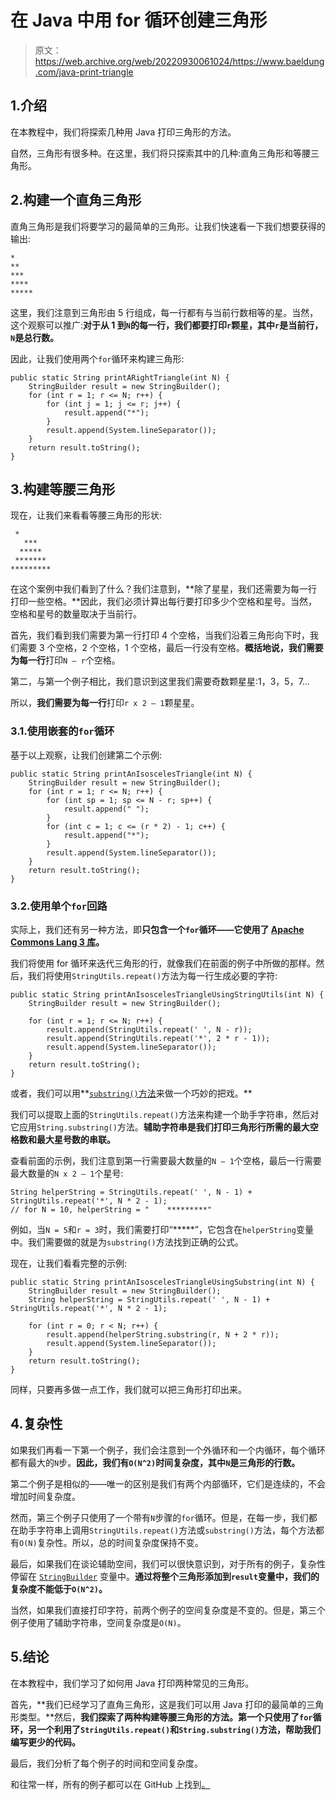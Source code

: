 # 在 Java 中用 for 循环创建三角形

> 原文：<https://web.archive.org/web/20220930061024/https://www.baeldung.com/java-print-triangle>

## 1.介绍

在本教程中，我们将探索几种用 Java 打印三角形的方法。

自然，三角形有很多种。在这里，我们将只探索其中的几种:直角三角形和等腰三角形。

## 2.构建一个直角三角形

直角三角形是我们将要学习的最简单的三角形。让我们快速看一下我们想要获得的输出:

```
*
**
***
****
*****
```

这里，我们注意到三角形由 5 行组成，每一行都有与当前行数相等的星。当然，这个观察可以推广:**对于从 1 到`N`的每一行，我们都要打印`r`颗星，其中`r`是当前行，`N`是总行数。**

因此，让我们使用两个`for`循环来构建三角形:

```
public static String printARightTriangle(int N) {
    StringBuilder result = new StringBuilder();
    for (int r = 1; r <= N; r++) {
        for (int j = 1; j <= r; j++) {
            result.append("*");
        }
        result.append(System.lineSeparator());
    }
    return result.toString();
}
```

## 3.构建等腰三角形

现在，让我们来看看等腰三角形的形状:

```
 *
   ***
  *****
 *******
*********
```

在这个案例中我们看到了什么？我们注意到，**除了星星，我们还需要为每一行打印一些空格。**因此，我们必须计算出每行要打印多少个空格和星号。当然，空格和星号的数量取决于当前行。

首先，我们看到我们需要为第一行打印 4 个空格，当我们沿着三角形向下时，我们需要 3 个空格，2 个空格，1 个空格，最后一行没有空格。**概括地说，我们需要为每一行**打印`N – r`个空格。

第二，与第一个例子相比，我们意识到这里我们需要奇数颗星星:1，3，5，7…

所以，**我们需要为每一行**打印`r x 2 – 1`颗星星。

### 3.1.使用嵌套的`for`循环

基于以上观察，让我们创建第二个示例:

```
public static String printAnIsoscelesTriangle(int N) {
    StringBuilder result = new StringBuilder();
    for (int r = 1; r <= N; r++) {
        for (int sp = 1; sp <= N - r; sp++) {
            result.append(" ");
        }
        for (int c = 1; c <= (r * 2) - 1; c++) {
            result.append("*");
        }
        result.append(System.lineSeparator());
    }
    return result.toString();
}
```

### 3.2.使用单个`for`回路

实际上，我们还有另一种方法，即**只包含一个`for`循环——它使用了 [Apache Commons Lang 3 库](/web/20221205174257/https://www.baeldung.com/java-commons-lang-3)。**

我们将使用 for 循环来迭代三角形的行，就像我们在前面的例子中所做的那样。然后，我们将使用`StringUtils.repeat()`方法为每一行生成必要的字符:

```
public static String printAnIsoscelesTriangleUsingStringUtils(int N) {
    StringBuilder result = new StringBuilder();

    for (int r = 1; r <= N; r++) {
        result.append(StringUtils.repeat(' ', N - r));
        result.append(StringUtils.repeat('*', 2 * r - 1));
        result.append(System.lineSeparator());
    }
    return result.toString();
}
```

或者，我们可以用**[`substring()`方法](/web/20221205174257/https://www.baeldung.com/java-substring)来做一个巧妙的把戏。**

我们可以提取上面的`StringUtils.repeat()`方法来构建一个助手字符串，然后对它应用`String.substring()`方法。**辅助字符串是我们打印三角形行所需的最大空格数和最大星号数的串联。**

查看前面的示例，我们注意到第一行需要最大数量的`N – 1`个空格，最后一行需要最大数量的`N x 2 – 1`个星号:

```
String helperString = StringUtils.repeat(' ', N - 1) + StringUtils.repeat('*', N * 2 - 1);
// for N = 10, helperString = "    *********"
```

例如，当`N = 5`和`r = 3`时，我们需要打印“*****”，它包含在`helperString`变量中。我们需要做的就是为`substring()`方法找到正确的公式。

现在，让我们看看完整的示例:

```
public static String printAnIsoscelesTriangleUsingSubstring(int N) {
    StringBuilder result = new StringBuilder();
    String helperString = StringUtils.repeat(' ', N - 1) + StringUtils.repeat('*', N * 2 - 1);

    for (int r = 0; r < N; r++) {
        result.append(helperString.substring(r, N + 2 * r));
        result.append(System.lineSeparator());
    }
    return result.toString();
}
```

同样，只要再多做一点工作，我们就可以把三角形打印出来。

## 4.复杂性

如果我们再看一下第一个例子，我们会注意到一个外循环和一个内循环，每个循环都有最大的`N`步。**因此，我们有`O(N^2)`时间复杂度，其中`N`是三角形的行数。**

第二个例子是相似的——唯一的区别是我们有两个内部循环，它们是连续的，不会增加时间复杂度。

然而，第三个例子只使用了一个带有`N`步骤的`for`循环。但是，在每一步，我们都在助手字符串上调用`StringUtils.repeat()`方法或`substring()`方法，每个方法都有`O(N)`复杂性。所以，总的时间复杂度保持不变。

最后，如果我们在谈论辅助空间，我们可以很快意识到，对于所有的例子，复杂性停留在 [`StringBuilder`](/web/20221205174257/https://www.baeldung.com/java-string-builder-string-buffer) 变量中。**通过将整个三角形添加到`result`变量中，我们的复杂度不能低于`O(N^2)`。**

当然，如果我们直接打印字符，前两个例子的空间复杂度是不变的。但是，第三个例子使用了辅助字符串，空间复杂度是`O(N)`。

## 5.结论

在本教程中，我们学习了如何用 Java 打印两种常见的三角形。

首先，**我们已经学习了直角三角形，这是我们可以用 Java 打印的最简单的三角形类型。**然后，**我们探索了两种构建等腰三角形的方法。第一个只使用了`for`循环，另一个利用了`StringUtils.repeat()`和`String.substring()`方法，帮助我们编写更少的代码。**

最后，我们分析了每个例子的时间和空间复杂度。

和往常一样，所有的例子都可以在 GitHub 上找到[。](https://web.archive.org/web/20221205174257/https://github.com/eugenp/tutorials/tree/master/algorithms-modules/algorithms-miscellaneous-3)